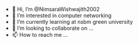 - 👋 Hi, I’m @NimsaraWishwajith2002
- 👀 I’m interested in computer networking
- 🌱 I’m currently learning at nsbm green university
- 💞️ I’m looking to collaborate on ...
- 📫 How to reach me ...

<!---
NimsaraWishwajith2002/NimsaraWishwajith2002 is a ✨ special ✨ repository because its `README.md` (this file) appears on your GitHub profile.
You can click the Preview link to take a look at your changes.
--->
